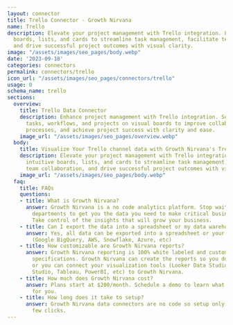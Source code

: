 ```yaml
---
layout: connector
title: Trello Connector - Growth Nirvana
name: Trello
description: Elevate your project management with Trello integration. Leverage intuitive
  boards, lists, and cards to streamline task management, facilitate team collaboration,
  and drive successful project outcomes with visual clarity.
image: "/assets/images/seo_pages/body.webp"
date: '2023-09-18'
categories: connectors
permalink: connectors/trello
icon_url: "/assets/images/seo_pages/connectors/trello"
usage: 0
schema_name: trello
sections:
  overview:
    title: Trello Data Connector
    description: Enhance project management with Trello integration. Seamlessly organize
      tasks, workflows, and projects on visual boards to improve collaboration, streamline
      processes, and achieve project success with clarity and ease.
    image_url: "/assets/images/seo_pages/overview.webp"
  body:
    title: Visualize Your Trello channel data with Growth Nirvana's Trello Connector
    description: Elevate your project management with Trello integration. Leverage
      intuitive boards, lists, and cards to streamline task management, facilitate
      team collaboration, and drive successful project outcomes with visual clarity.
    image_url: "/assets/images/seo_pages/body.webp"
  faq:
    title: FAQs
    questions:
    - title: What is Growth Nirvana?
      answer: Growth Nirvana is a no code analytics platform. Stop waiting for other
        departments to get you the data you need to make critical business decisions.
        Take control of the insights that will grow your business.
    - title: Can I export the data into a spreadsheet or my data warehouse?
      answer: Yes, all data can be exported into a spreadsheet or your data warehouse
        (Google BigQuery, AWS, Snowflake, Azure, etc)
    - title: How customizable are Growth Nirvana reports?
      answer: Growth Nirvana reporting is 100% white labeled and customized to your
        specifications. Growth Nirvana can create the reports so you don’t have to
        or you can connect your visualization tools (Looker Data Studio/Google Data
        Studio, Tableau, PowerBI, etc) to Growth Nirvana.
    - title: How much does Growth Nirvana cost?
      answer: Plans start at $200/month. Schedule a demo to learn what plan is best
        for you.
    - title: How long does it take to setup?
      answer: Growth Nirvana data connectors are no code so setup only requires a
        few clicks.
---
```

